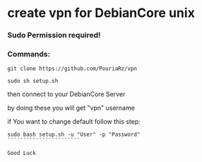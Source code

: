 <h1>create vpn for DebianCore unix</h1>

<h3>Sudo Permission required!</h3>
<h3>Commands:</h3>

````````````````````````````````
git clone https://github.com/PouriaRz/vpn

sudo sh setup.sh
````````````````````````````````


then connect to your DebianCore Server

by doing these you will get "vpn" username

if You want to change default follow this step:


````````````````````````
sudo bash setup.sh -u "User" -p "Password"
```````````````````````

Good Luck
